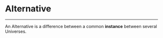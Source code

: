 # Alternative
---

An Alternative is a difference between a common **instance** between several Universes.